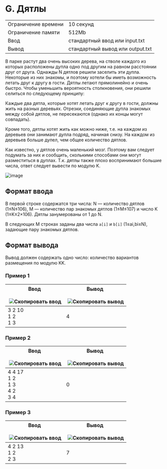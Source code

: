 # G. Дятлы

|   |   |
|---|---|
|Ограничение времени|10 секунд|
|Ограничение памяти|512Mb|
|Ввод|стандартный ввод или input.txt|
|Вывод|стандартный вывод или output.txt|

В парке растут два очень высоких дерева, на стволе каждого из которых расположены дупла одно под другим на равном расстоянии друг от друга. Однажды N дятлов решили заселить эти дупла. Некоторые из них знакомы, и поэтому хотели бы иметь возможность летать друг к другу в гости. Дятлы летают прямолинейно и очень быстро. Чтобы уменьшить вероятность столкновения, они решили селиться по следующему принципу:

Каждые два дятла, которые хотят летать друг к другу в гости, должны жить на разных деревьях. Отрезки, соединяющие дупла знакомых между собой дятлов, не пересекаются (однако их концы могут совпадать).

Кроме того, дятлы хотят жить как можно ниже, т.е. на каждом из деревьев они занимают дупла подряд, начиная снизу. На каждом из деревьев больше дупел, чем общее количество дятлов.

Как известно, у дятлов очень маленький мозг. Поэтому вам следует подумать за них и сообщить, сколькими способами они могут разместиться в дуплах. Т.к. дятлы также плохо воспринимают большие числа, ответ следует вывести по модулю K.

![image](https://contest.yandex.ru/testsys/statement-file?hash=eyJhbGciOiJkaXIiLCJlbmMiOiJBMjU2R0NNIn0..QrG1uZFWDYeW_IWL.Ol0VDpinG6R6i-I0UQctSgWKpBMoB49cYWlJ0Js7fTkqz6YR6jnIldc3-wxrJIhIKpn1wGGqYbcBC5-PlfyCQTMG8GUuMI7PdVs.2ScdOm5ZRGfbEdSXanbRow)

## Формат ввода

В первой строке содержатся три числа: N — количество дятлов (1≤N≤106), M — количество пар знакомых дятлов (1≤M≤107) и число K (1≤K≤2×106). Дятлы занумерованы от 1 до N.

В следующих M строках заданы два числа `a[i]`​ и `b[i]`​ (1≤ai,bi≤N), задающие пару знакомых дятлов.

## Формат вывода

Вывод должен содержать одно число: количество вариантов размещения по модулю KK.

### Пример 1

| Ввод<br><br> ![Скопировать ввод](https://yastatic.net/lego/_/La6qi18Z8LwgnZdsAr1qy1GwCwo.gif) | Вывод<br><br> ![Скопировать вывод](https://yastatic.net/lego/_/La6qi18Z8LwgnZdsAr1qy1GwCwo.gif) |
| --------------------------------------------------------------------------------------------- | ----------------------------------------------------------------------------------------------- |
| 3 2 10<br>1 2<br>1 3                                                                          | 4                                                                                               |

### Пример 2

| Ввод<br><br> ![Скопировать ввод](https://yastatic.net/lego/_/La6qi18Z8LwgnZdsAr1qy1GwCwo.gif) | Вывод<br><br> ![Скопировать вывод](https://yastatic.net/lego/_/La6qi18Z8LwgnZdsAr1qy1GwCwo.gif) |
| --------------------------------------------------------------------------------------------- | ----------------------------------------------------------------------------------------------- |
| 4 4 17<br>1 2<br>1 3<br>4 2<br>3 4                                                            | 0                                                                                               |

### Пример 3

| Ввод<br><br> ![Скопировать ввод](https://yastatic.net/lego/_/La6qi18Z8LwgnZdsAr1qy1GwCwo.gif) | Вывод<br><br> ![Скопировать вывод](https://yastatic.net/lego/_/La6qi18Z8LwgnZdsAr1qy1GwCwo.gif) |
| --------------------------------------------------------------------------------------------- | ----------------------------------------------------------------------------------------------- |
| 4 2 13<br>1 2<br>2 3                                                                          | 7                                                                                               |